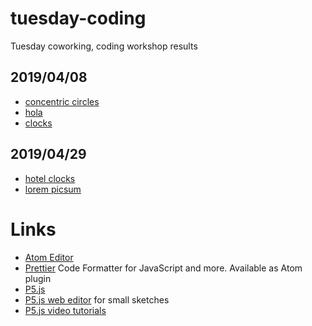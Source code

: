 # tuesday-coding

Tuesday coworking, coding workshop results

## 2019/04/08

- [concentric circles](https://thought2.github.io/tuesday-coding/2019-04-08/concentric-circles/index.html)
- [hola](https://thought2.github.io/tuesday-coding/2019-04-08/hola/index.html)
- [clocks](https://thought2.github.io/tuesday-coding/2019-04-08/clocks/index.html)


## 2019/04/29

- [hotel clocks](https://thought2.github.io/tuesday-coding/2019-04-29/hotel-clocks/index.html)
- [lorem picsum](https://thought2.github.io/tuesday-coding/2019-04-29/lorem-picsum/index.html)

# Links

- [Atom Editor](https://atom.io/)
- [Prettier](https://prettier.io/)
  Code Formatter for JavaScript and more. Available as Atom plugin
- [P5.js](https://p5js.org/)
- [P5.js web editor](https://editor.p5js.org/)
  for small sketches
- [P5.js video tutorials](https://www.youtube.com/watch?v=HerCR8bw_GE&list=PLRqwX-V7Uu6Zy51Q-x9tMWIv9cueOFTFA)
